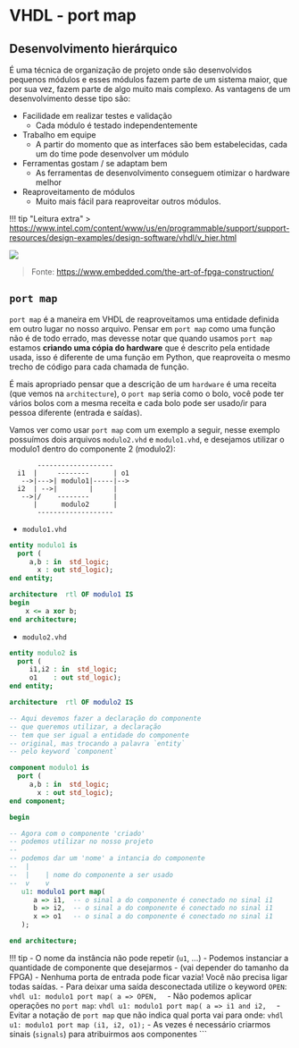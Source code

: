 # VHDL - port map

## Desenvolvimento hierárquico

É uma técnica de organização de projeto onde são desenvolvidos pequenos módulos e esses módulos fazem parte de um sistema maior, que por sua vez, fazem parte de algo muito mais complexo. As vantagens de um desenvolvimento desse tipo são:

- Facilidade em realizar testes e validação
    - Cada módulo é testado independentemente
- Trabalho em equipe
    - A partir do momento que as interfaces são bem estabelecidas, cada um do time pode desenvolver um módulo
- Ferramentas gostam / se adaptam bem
    - As ferramentas de desenvolvimento conseguem otimizar o hardware melhor
- Reaproveitamento de módulos
    - Muito mais fácil para reaproveitar outros módulos.

!!! tip "Leitura extra"
    > https://www.intel.com/content/www/us/en/programmable/support/support-resources/design-examples/design-software/vhdl/v_hier.html

![](https://www.embedded.com/wp-content/uploads/media-1044685-0108esdsmith02.gif)

> Fonte: https://www.embedded.com/the-art-of-fpga-construction/

## `port map`

`port map` é a maneira em VHDL de reaproveitamos uma entidade definida em outro lugar no nosso arquivo. Pensar em `port map` como uma função não é de todo errado, mas devesse notar que quando usamos `port map` estamos **criando uma cópia do hardware** que é descrito pela entidade usada, isso é diferente de uma função em Python, que reaproveita o mesmo trecho de código para cada chamada de função.

É mais apropriado pensar que a descrição de um `hardware` é uma receita (que vemos na `architecture`), o `port map` seria como o bolo, você pode ter vários bolos com a mesma receita e cada bolo pode ser usado/ir para pessoa diferente (entrada e saídas).

Vamos ver como usar `port map` com um exemplo a seguir, nesse exemplo possuímos dois arquivos `modulo2.vhd` e `modulo1.vhd`, e desejamos utilizar o modulo1 dentro do componente 2 (modulo2):

```
       -------------------
  i1  |     --------      | o1
   -->|--->| modulo1|-----|-->
  i2  | -->|        |     |
   -->|/    --------      |
      |      modulo2      |
       -------------------
```

- `modulo1.vhd`

``` vhdl
entity modulo1 is
  port (
     a,b : in  std_logic;
       x : out std_logic);
end entity;

architecture  rtl OF modulo1 IS
begin
    x <= a xor b;
end architecture;
```

- `modulo2.vhd`

``` vhdl
entity modulo2 is
  port (
     i1,i2 : in  std_logic;
     o1    : out std_logic);
end entity;

architecture  rtl OF modulo2 IS

-- Aqui devemos fazer a declaração do componente
-- que queremos utilizar, a declaração
-- tem que ser igual a entidade do componente 
-- original, mas trocando a palavra `entity`
-- pelo keyword `component`

component modulo1 is
  port (
     a,b : in  std_logic;
       x : out std_logic);
end component;

begin

-- Agora com o componente 'criado'
-- podemos utilizar no nosso projeto
--
-- podemos dar um 'nome' a intancia do componente
--  |    
--  |    | nome do componente a ser usado
--  v    v
   u1: modulo1 port map(
      a => i1,  -- o sinal a do componente é conectado no sinal i1
      b => i2,  -- o sinal a do componente é conectado no sinal i1
      x => o1   -- o sinal a do componente é conectado no sinal i1
   );

end architecture;
```

!!! tip 
    - O nome da instância não pode repetir (`u1`, ...)
    - Podemos instanciar a quantidade de componente que desejarmos 
        - (vai depender do tamanho da FPGA)
    - Nenhuma porta de entrada pode ficar vazia! Você não precisa ligar todas saídas.
    - Para deixar uma saída desconectada utilize o keyword `OPEN`:
        ``` vhdl
      u1: modulo1 port map(
        a => OPEN,  
        ```
    - Não podemos aplicar operações no `port map`:
        ``` vhdl
      u1: modulo1 port map(
        a => i1 and i2,  
        ```
    - Evitar a notação de `port map` que não indica qual porta vai para onde:
        ``` vhdl
            u1: modulo1 port map (i1, i2, o1);
        ```
    - As vezes é necessário criarmos sinais (`signals`) para atribuirmos aos componentes
        ```
